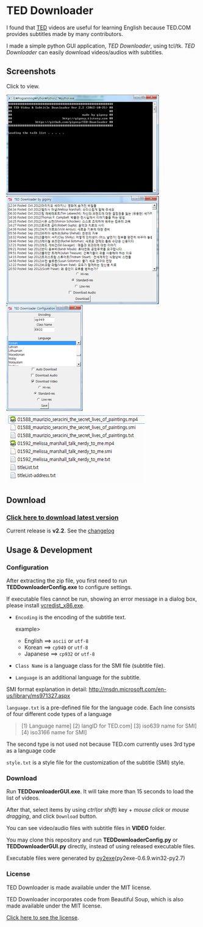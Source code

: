 TED Downloader
==============

I found that [TED](http://www.ted.com) videos are useful for learning English because 
TED.COM provides subtitles made by many contributors.

I made a simple python GUI application, *TED Downloader*, using tcl/tk.
*TED Downloader* can easily download videos/audios with subtitles.

Screenshots
-----------------
Click to view.

[![ConsoleLog](https://github.com/gigony/TED-Downloader/raw/master/screenshots/ConsoleLog_th.png)](https://github.com/gigony/TED-Downloader/raw/master/screenshots/ConsoleLog.png)
[![TEDDownloader GUI](https://github.com/gigony/TED-Downloader/raw/master/screenshots/TEDDownloaderGUI_th.png)](https://github.com/gigony/TED-Downloader/raw/master/screenshots/TEDDownloaderGUI.png)
[![TedDownloader Configuration](https://github.com/gigony/TED-Downloader/raw/master/screenshots/TEDDownloaderConfig_th.png)](https://github.com/gigony/TED-Downloader/raw/master/screenshots/TEDDownloaderConfig.png)
[![TedDownloader Configuration](https://github.com/gigony/TED-Downloader/raw/master/screenshots/FileList.png)](https://github.com/gigony/TED-Downloader/raw/master/screenshots/FileList.png)


Download
--------

### [Click here to download latest version](https://github.com/gigony/TED-Downloader/raw/master/releaseFiles/TEDDownloader_ver2.2.zip)

Current release is **v2.2**. See the [changelog]



Usage & Development
-------------------

### Configuration

After extracting the zip file, you first need to run **TEDDownloaderConfig.exe** to configure settings.

If executable files cannot be run, showing an error message in a dialog box, please install [vcredist_x86.exe](http://gigony.tistory.com/attachment/cfile2.uf@147C21264CEC9CDA28F7D8.exe).

- `Encoding` is the encoding of the subtitle text.

  example>
    - English  ==> `ascii` or `utf-8`
    - Korean   ==> `cp949` or `utf-8`
    - Japanese ==> `cp932` or `utf-8`
    
- `Class Name` is a language class for the SMI file (subtitle file).   

- `Language` is an additional language for the subtitle.  

SMI format explanation in detail: http://msdn.microsoft.com/en-us/library/ms971327.aspx

`language.txt` is a pre-defined file for the language code.
Each line consists of four different code types of a language
> \[1\) Language name\]    \[2\) langID for TED.com\]    \[3\) iso639 name for SMI\]    \[4\) iso3166 name for SMI\]

The second type is not used not because TED.com currently uses 3rd type as a language code

`style.txt` is a style file for the customization of the subtitle (SMI) style.
  

### Download

Run **TEDDownloaderGUI.exe**.
It will take more than 15 seconds to load the list of videos.

After that, select items by using *ctrl*(or *shift*) key + *mouse click* or *mouse dragging*, and click `Download` button.

You can see video/audio files with subtitle files in **VIDEO** folder.

You may clone this repository and run **TEDDownloaderConfig.py** or **TEDDownloaderGUI.py** directly, instead of using released executable files.

Executable files were generated by [py2exe](http://sourceforge.net/projects/py2exe/files/py2exe/0.6.9/)\(py2exe-0.6.9.win32-py2.7\)

### License

TED Downloader is made available under the MIT license.

TED Downloader incorporates code from Beautiful Soup, which is also made available under the MIT license.

[Click here to see the license](https://github.com/gigony/TED-Downloader/blob/master/LICENSE.txt). 



[changelog]: https://github.com/gigony/TED-Downloader/blob/master/CHANGELOG.md





